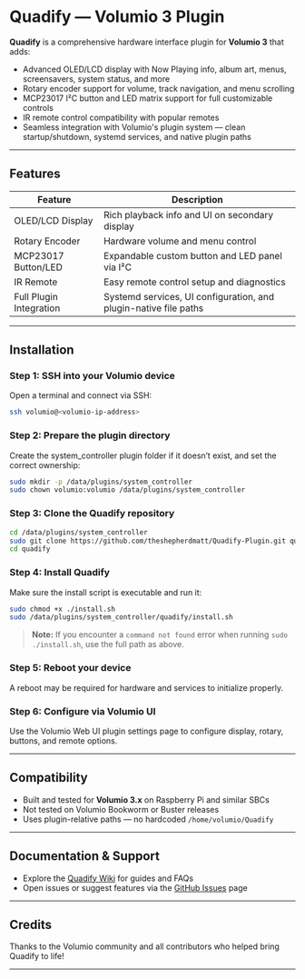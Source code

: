 
# Quadify — Volumio 3 Plugin

**Quadify** is a comprehensive hardware interface plugin for **Volumio 3** that adds:

- Advanced OLED/LCD display with Now Playing info, album art, menus, screensavers, system status, and more
- Rotary encoder support for volume, track navigation, and menu scrolling
- MCP23017 I²C button and LED matrix support for full customizable controls
- IR remote control compatibility with popular remotes
- Seamless integration with Volumio's plugin system — clean startup/shutdown, systemd services, and native plugin paths

---

## Features

| Feature               | Description                                                       |
|-----------------------|-------------------------------------------------------------------|
| OLED/LCD Display      | Rich playback info and UI on secondary display                    |
| Rotary Encoder        | Hardware volume and menu control                                  |
| MCP23017 Button/LED   | Expandable custom button and LED panel via I²C                    |
| IR Remote             | Easy remote control setup and diagnostics                         |
| Full Plugin Integration | Systemd services, UI configuration, and plugin-native file paths |

---

## Installation

### Step 1: SSH into your Volumio device

Open a terminal and connect via SSH:

```bash
ssh volumio@<volumio-ip-address>
````

### Step 2: Prepare the plugin directory

Create the system\_controller plugin folder if it doesn’t exist, and set the correct ownership:

```bash
sudo mkdir -p /data/plugins/system_controller
sudo chown volumio:volumio /data/plugins/system_controller
```

### Step 3: Clone the Quadify repository

```bash
cd /data/plugins/system_controller
sudo git clone https://github.com/theshepherdmatt/Quadify-Plugin.git quadify
cd quadify
```

### Step 4: Install Quadify

Make sure the install script is executable and run it:

```bash
sudo chmod +x ./install.sh
sudo /data/plugins/system_controller/quadify/install.sh
```

> **Note:** If you encounter a `command not found` error when running `sudo ./install.sh`, use the full path as above.

### Step 5: Reboot your device

A reboot may be required for hardware and services to initialize properly.

### Step 6: Configure via Volumio UI

Use the Volumio Web UI plugin settings page to configure display, rotary, buttons, and remote options.

---

## Compatibility

* Built and tested for **Volumio 3.x** on Raspberry Pi and similar SBCs
* Not tested on Volumio Bookworm or Buster releases
* Uses plugin-relative paths — no hardcoded `/home/volumio/Quadify`

---

## Documentation & Support

* Explore the [Quadify Wiki](https://github.com/theshepherdmatt/Quadify-Plugin/wiki) for guides and FAQs
* Open issues or suggest features via the [GitHub Issues](https://github.com/theshepherdmatt/Quadify-Plugin/issues) page

---

## Credits

Thanks to the Volumio community and all contributors who helped bring Quadify to life!

---
